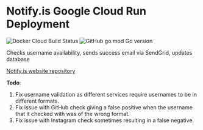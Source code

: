 # Notify.is Google Cloud Run Deployment

![Docker Cloud Build Status](https://img.shields.io/docker/cloud/build/oliverproud/notify.is) ![GitHub go.mod Go version](https://img.shields.io/github/go-mod/go-version/oliverproud/notify.is-go)

Checks username availability, sends success email via SendGrid, updates database

[Notify.is website repository](https://github.com/oliverproud/notify.is)

**Todo**:
1. Fix username validation as different services require usernames to be in different formats.
2. Fix issue with GitHub check giving a false positive when the username that it checked with was of the wrong format.
3. Fix issue with Instagram check sometimes resulting in a false negative.
